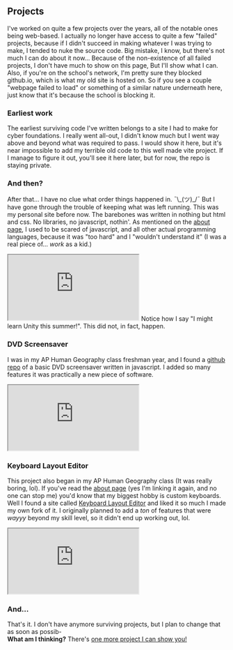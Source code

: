 ## <div class="head-wrapper"><span class="head pe-1">Projects</span></div>

I've worked on quite a few projects over the years, all of the notable ones being web-based. I actually no longer have access to quite a few "failed" projects, because if I didn't succeed in making whatever I was trying to make, I tended to nuke the source code. Big mistake, I know, but there's not much I can do about it now... Because of the non-existence of all failed projects, I don't have much to show on this page, But I'll show what I can. Also, if you're on the school's network, I'm pretty sure they blocked github.io, which is what my old site is hosted on. So if you see a couple "webpage failed to load" or something of a similar nature underneath here, just know that it's because the school is blocking it.

### <div class="head-wrapper"><span class="head pe-1">Earliest work</span></div>

The earliest surviving code I've written belongs to a site I had to make for cyber foundations. I really went all-out, I didn't know much but I went way above and beyond what was required to pass. I would show it here, but it's near impossible to add my terrible old code to this well made vite project. If I manage to figure it out, you'll see it here later, but for now, the repo is staying private.

### <div class="head-wrapper"><span class="head pe-1">And then?</span></div>

After that... I have no clue what order things happened in. ¯\\\_(ツ)\_/¯ But I have gone through the trouble of keeping what was left running. This was my personal site before now. The barebones was written in nothing but html and css. No libraries, no javascript, nothin'. As mentioned on the [about page](/about/), I used to be scared of javascript, and all other actual programming languages, because it was "too hard" and I "wouldn't understand it" (I was a real piece of... _work_ as a kid.)

<!-- TODO: Upload remains of personal site -->
<iframe src="https://readf0x.github.io"></iframe>
Notice how I say "I might learn Unity this summer!". This did not, in fact, happen.

### <div class="head-wrapper"><span class="head pe-1">DVD Screensaver</span></div>

I was in my AP Human Geography class freshman year, and I found a [github repo](https://github.com/AlessioMaddaluno/bouncing-dvd-logo) of a basic DVD screensaver written in javascript. I added so many features it was practically a new piece of software.

<iframe src="https://readf0x.github.io/dvd"></iframe>

### <div class="head-wrapper"><span class="head pe-1">Keyboard Layout Editor</span></div>

This project also began in my AP Human Geography class (It was really boring, lol). If you've read the [about page](/about/) (yes I'm linking it again, and no one can stop me) you'd know that my biggest hobby is custom keyboards. Well I found a site called [Keyboard Layout Editor](http://www.keyboard-layout-editor.com/) and liked it so much I made my own fork of it. I originally planned to add a _ton_ of features that were _wayyy_ beyond my skill level, so it didn't end up working out, lol.

<iframe src="https://readf0x.github.io/keyboard-layout-editor/"></iframe>

### <div class="head-wrapper"><span class="head pe-1">And...</span></div>

That's it. I don't have anymore surviving projects, but I plan to change that as soon as possib-<br>
**What am I thinking?** There's [one more project I can show you!](/)
